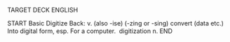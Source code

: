 TARGET DECK
ENGLISH

START
Basic
Digitize
Back: v. (also -ise) (-zing or -sing) convert (data etc.) Into digital form, esp. For a computer.  digitization n.
END
